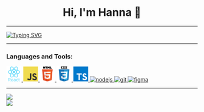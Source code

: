 <h1 align="center"> Hi, I'm Hanna 👋 </h1>

---

[![Typing SVG](https://readme-typing-svg.herokuapp.com?color=%2336BCF7&lines=A+passionate+frontend+developer)](https://git.io/typing-svg)

---

<h3 align="left">Languages and Tools:</h3>
<p align="left">
  <a href="https://reactjs.org/" target="_blank" rel="noreferrer">
    <img title="React" src="https://raw.githubusercontent.com/devicons/devicon/master/icons/react/react-original-wordmark.svg" alt="react" width="40" height="40"/>
  </a><a href="https://developer.mozilla.org/en-US/docs/Web/JavaScript" target="_blank" rel="noreferrer">
    <img title="JavaScript" src="https://raw.githubusercontent.com/devicons/devicon/master/icons/javascript/javascript-original.svg" alt="javascript" width="40" height="40"/>
  </a><a href="https://www.w3.org/html/" target="_blank" rel="noreferrer">
    <img title="HTML5" src="https://raw.githubusercontent.com/devicons/devicon/master/icons/html5/html5-original-wordmark.svg" alt="html5" width="40" height="40"/>
  </a><a href="https://www.w3schools.com/css/" target="_blank" rel="noreferrer">
    <img title="CSS3" src="https://raw.githubusercontent.com/devicons/devicon/master/icons/css3/css3-original-wordmark.svg" alt="css3" width="40" height="40"/>
  </a><a href="https://www.typescriptlang.org/" target="_blank" rel="noreferrer">
    <img title="TypeScript" src="https://raw.githubusercontent.com/devicons/devicon/master/icons/typescript/typescript-original.svg" alt="typescript" width="40" height="40"/>
  </a><a href="https://nodejs.org" target="_blank" rel="noreferrer">
    <img title="Node.js" src="https://img.icons8.com/color/48/000000/nodejs.png" alt="nodejs" width="40" height="40"/>
  </a><a href="https://git-scm.com/" target="_blank" rel="noreferrer">
    <img title="Git" src="https://www.vectorlogo.zone/logos/git-scm/git-scm-icon.svg" alt="git" width="40" height="40"/>
  </a><a href="https://www.figma.com/" target="_blank" rel="noreferrer">
    <img title="Figma" src="https://www.vectorlogo.zone/logos/figma/figma-icon.svg" alt="figma" width="40" height="40"/>
  </a>
</p>

---
<div>
    <div style="display: flex; flex-direction: column;">
        <img align=top src="https://github-readme-stats.vercel.app/api/top-langs/?username=HannaAssaf&layout=compact&show_icons=true&title_color=ffffff&icon_color=34abeb&text_color=daf7dc&bg_color=151515"/>
        <img align=top src="https://github-readme-stats.vercel.app/api?username=HannaAssaf&show_icons=true&title_color=ffffff&icon_color=34abeb&text_color=daf7dc&bg_color=151515"/>
    <div>
</div>



